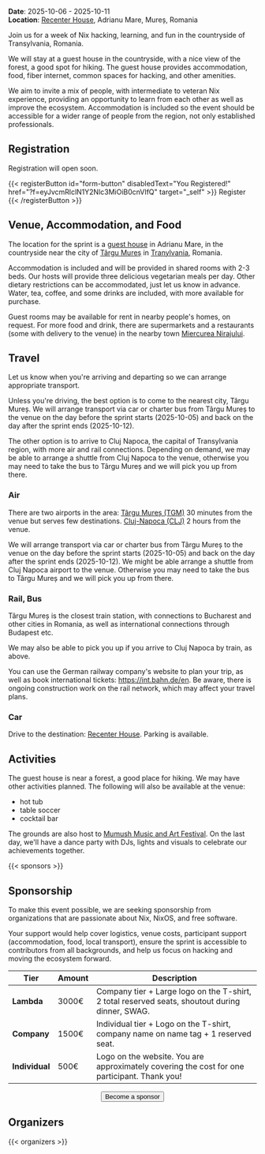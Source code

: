 **Date**: 2025-10-06 - 2025-10-11 <br>
**Location**: [Recenter House](https://maps.app.goo.gl/wgS4KTsY386hE1H9A), Adrianu Mare, Mureș, Romania

Join us for a week of Nix hacking, learning, and fun in the countryside of Transylvania, Romania.

We will stay at a guest house in the countryside, with a nice view of the forest, a good spot for hiking. The guest house provides accommodation, food, fiber internet, common spaces for hacking, and other amenities.

We aim to invite a mix of people, with intermediate to veteran Nix experience, providing an opportunity to learn from each other as well as improve the ecosystem. Accommodation is included so the event should be accessible for a wider range of people from the region, not only established professionals.

## Registration

Registration will open soon.

{{< registerButton id="form-button" disabledText="You Registered!" href="?f=eyJvcmRlclN1Y2Nlc3MiOiB0cnVlfQ" target="_self" >}}
Register
{{< /registerButton >}}

## Venue, Accommodation, and Food

The location for the sprint is a [guest house](https://maps.app.goo.gl/wgS4KTsY386hE1H9A) in Adrianu Mare, in the countryside near the city of [Târgu Mureș](https://en.wikipedia.org/wiki/Targu_Mures) in [Tranylvania](https://en.wikipedia.org/wiki/Transylvania), Romania.

Accommodation is included and will be provided in shared rooms with 2-3 beds. Our hosts will provide three delicious vegetarian meals per day. Other dietary restrictions can be accommodated, just let us know in advance. Water, tea, coffee, and some drinks are included, with more available for purchase.

Guest rooms may be available for rent in nearby people's homes, on request. For more food and drink, there are supermarkets and a restaurants (some with delivery to the venue) in the nearby town [Miercurea Nirajului](https://maps.app.goo.gl/hDiKvfMnFHAbFXj47).

## Travel

Let us know when you're arriving and departing so we can arrange appropriate transport.

Unless you're driving, the best option is to come to the nearest city, Târgu Mureș. We will arrange transport via car or charter bus from Târgu Mureș to the venue on the day before the sprint starts (2025-10-05) and back on the day after the sprint ends (2025-10-12).

The other option is to arrive to Cluj Napoca, the capital of Transylvania region, with more air and rail connections. Depending on demand, we may be able to arrange a shuttle from Cluj Napoca to the venue, otherwise you may need to take the bus to Târgu Mureș and we will pick you up from there.

### Air

There are two airports in the area:
[Târgu Mureș (TGM)](https://aeroportultransilvania.ro/en/) 30 minutes from the venue but serves few destinations.
[Cluj-Napoca (CLJ)](https://www.airportcluj.ro/en/) 2 hours from the venue.

We will arrange transport via car or charter bus from Târgu Mureș to the venue on the day before the sprint starts (2025-10-05) and back on the day after the sprint ends (2025-10-12). We might be able arrange a shuttle from Cluj Napoca airport to the venue. Otherwise you may need to take the bus to Târgu Mureș and we will pick you up from there.

### Rail, Bus

Târgu Mureș is the closest train station, with connections to Bucharest and other cities in Romania, as well as international connections through Budapest etc.

We may also be able to pick you up if you arrive to Cluj Napoca by train, as above.

You can use the German railway company's website to plan your trip, as well as book international tickets: https://int.bahn.de/en. Be aware, there is ongoing construction work on the rail network, which may affect your travel plans.

### Car

Drive to the destination: [Recenter House](https://maps.app.goo.gl/wgS4KTsY386hE1H9A). Parking is available.

## Activities

The guest house is near a forest, a good place for hiking. We may have other activities planned. The following will also be available at the venue:

- hot tub
- table soccer
- cocktail bar

The grounds are also host to [Mumush Music and Art Festival](https://www.mumush.world/). On the last day, we'll have a dance party with DJs, lights and visuals to celebrate our achievements together.

{{< sponsors >}}

## Sponsorship

To make this event possible, we are seeking sponsorship from organizations that are passionate about Nix, NixOS, and free software.

Your support would help cover logistics, venue costs, participant support (accommodation, food, local transport), ensure the sprint is accessible to contributors from all backgrounds, and help us focus on hacking and moving the ecosystem forward.

| Tier           | Amount | Description                                                                                     |
| -------------- | ------ | ----------------------------------------------------------------------------------------------- |
| **Lambda**     | 3000€  | Company tier + Large logo on the T-shirt, 2 total reserved seats, shoutout during dinner, SWAG. |
| **Company**    | 1500€  | Individual tier + Logo on the T-shirt, company name on name tag + 1 reserved seat.              |
| **Individual** | 500€   | Logo on the website. You are approximately covering the cost for one participant. Thank you!    |

<div align="center" class="mb-10">
<button
 id="sponsorship-contact-button"
 onclick="window.location.href='mailto:transylvaniasprint@gmail.com'"
 class="!rounded-md bg-primary-600 px-4 py-1 !text-neutral hover:!bg-primary-500 dark:bg-primary-800 dark:hover:!bg-primary-700">
  Become a sponsor
</button>
</div>

## Organizers

{{< organizers >}}
